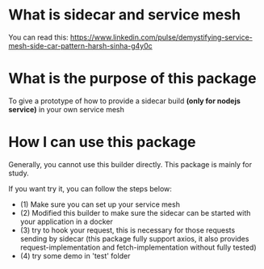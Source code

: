 # What is sidecar and service mesh
You can read this: https://www.linkedin.com/pulse/demystifying-service-mesh-side-car-pattern-harsh-sinha-g4y0c


# What is the purpose of this package
To give a prototype of how to provide a sidecar build **(only for nodejs service)** in your own service mesh



# How I can use this package
Generally, you cannot use this builder directly. This package is mainly for study.

If you want try it, you can follow the steps below:
- (1) Make sure you can set up your service mesh
- (2) Modified this builder to make sure the sidecar can be started with your application in a docker
- (3) try to hook your request, this is necessary for those requests sending by sidecar (this package fully support axios, it also provides request-implementation and fetch-implementation without fully tested)
- (4) try some demo in 'test' folder

